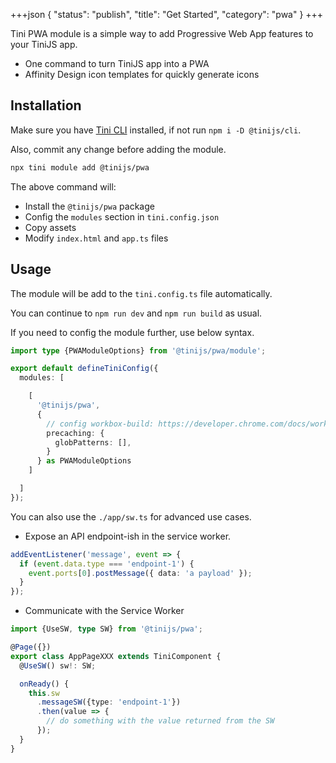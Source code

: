 +++json
{
  "status": "publish",
  "title": "Get Started",
  "category": "pwa"
}
+++

Tini PWA module is a simple way to add Progressive Web App features to your TiniJS app.

- One command to turn TiniJS app into a PWA
- Affinity Design icon templates for quickly generate icons

## Installation

Make sure you have [Tini CLI](/cli) installed, if not run `npm i -D @tinijs/cli`.

Also, commit any change before adding the module.

```sh
npx tini module add @tinijs/pwa
```

The above command will:
  - Install the `@tinijs/pwa` package
  - Config the `modules` section in `tini.config.json`
  - Copy assets
  - Modify `index.html` and `app.ts` files

## Usage

The module will be add to the `tini.config.ts` file automatically.

You can continue to `npm run dev` and `npm run build` as usual.

If you need to config the module further, use below syntax.

```ts
import type {PWAModuleOptions} from '@tinijs/pwa/module';

export default defineTiniConfig({
  modules: [

    [
      '@tinijs/pwa',
      {
        // config workbox-build: https://developer.chrome.com/docs/workbox/modules/workbox-build#type-GetManifestOptions
        precaching: {
          globPatterns: [],
        }
      } as PWAModuleOptions
    ]

  ]
});
```

You can also use the `./app/sw.ts` for advanced use cases.

- Expose an API endpoint-ish in the service worker.

```ts
addEventListener('message', event => {
  if (event.data.type === 'endpoint-1') {
    event.ports[0].postMessage({ data: 'a payload' });
  }
});
```

- Communicate with the Service Worker

```ts
import {UseSW, type SW} from '@tinijs/pwa';

@Page({})
export class AppPageXXX extends TiniComponent {
  @UseSW() sw!: SW;

  onReady() {
    this.sw
      .messageSW({type: 'endpoint-1'})
      .then(value => {
        // do something with the value returned from the SW
      });
  }
}
```
